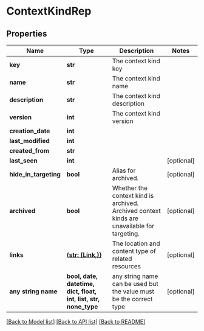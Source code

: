 # ContextKindRep


## Properties
Name | Type | Description | Notes
------------ | ------------- | ------------- | -------------
**key** | **str** | The context kind key | 
**name** | **str** | The context kind name | 
**description** | **str** | The context kind description | 
**version** | **int** | The context kind version | 
**creation_date** | **int** |  | 
**last_modified** | **int** |  | 
**created_from** | **str** |  | 
**last_seen** | **int** |  | [optional] 
**hide_in_targeting** | **bool** | Alias for archived. | [optional] 
**archived** | **bool** | Whether the context kind is archived. Archived context kinds are unavailable for targeting. | [optional] 
**links** | [**{str: (Link,)}**](Link.md) | The location and content type of related resources | [optional] 
**any string name** | **bool, date, datetime, dict, float, int, list, str, none_type** | any string name can be used but the value must be the correct type | [optional]

[[Back to Model list]](../README.md#documentation-for-models) [[Back to API list]](../README.md#documentation-for-api-endpoints) [[Back to README]](../README.md)


